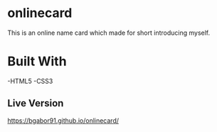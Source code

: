 # onlinecard
This is an online name card which made for short introducing myself.

# Built With
-HTML5
-CSS3

## Live Version
https://bgabor91.github.io/onlinecard/
